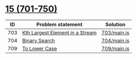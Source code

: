 # [15 (701-750)](https://leetcode.com/problemset/all/#page-15)


| ID  | Problem statement                                             | Solution                   |
|-----|---------------------------------------------------------------|----------------------------|
| 703 | [Kth Largest Element in a Stream]()                           | [703/main.js](703/main.js) |
| 704 | [Binary Search](https://leetcode.com/problems/binary-search/) | [704/main.js](704/main.js) |
| 709 | [To Lower Case](https://leetcode.com/problems/to-lower-case/) | [709/main.js](709/main.js) |

